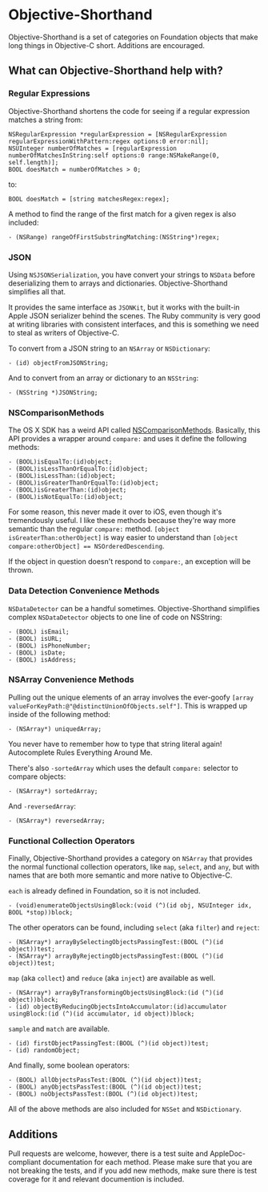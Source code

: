 # Objective-Shorthand

Objective-Shorthand is a set of categories on Foundation objects that make long things in Objective-C short. Additions are encouraged.

## What can Objective-Shorthand help with?

### Regular Expressions

Objective-Shorthand shortens the code for seeing if a regular expression matches a string from:

    NSRegularExpression *regularExpression = [NSRegularExpression regularExpressionWithPattern:regex options:0 error:nil];
    NSUInteger numberOfMatches = [regularExpression numberOfMatchesInString:self options:0 range:NSMakeRange(0, self.length)];
	BOOL doesMatch = numberOfMatches > 0;

to:

    BOOL doesMatch = [string matchesRegex:regex];

A method to find the range of the first match for a given regex is also included:

	- (NSRange) rangeOfFirstSubstringMatching:(NSString*)regex;

### JSON

Using `NSJSONSerialization`, you have convert your strings to `NSData` before deserializing them to arrays and dictionaries. Objective-Shorthand simplifies all that.

It provides the same interface as `JSONKit`, but it works with the built-in Apple JSON serializer behind the scenes. The Ruby community is very good at writing libraries with consistent interfaces, and this is something we need to steal as writers of Objective-C. 

To convert from a JSON string to an `NSArray` or `NSDictionary`:

	- (id) objectFromJSONString;

And to convert from an array or dictionary to an `NSString`:

	- (NSString *)JSONString;

### NSComparisonMethods

The OS X SDK has a weird API called [NSComparisonMethods](https://developer.apple.com/library/mac/documentation/cocoa/reference/foundation/Protocols/NSComparisonMethods_Protocol/Reference/Reference.html). Basically, this API provides a wrapper around `compare:` and uses it define the following methods:

	- (BOOL)isEqualTo:(id)object;
	- (BOOL)isLessThanOrEqualTo:(id)object;
	- (BOOL)isLessThan:(id)object;
	- (BOOL)isGreaterThanOrEqualTo:(id)object;
	- (BOOL)isGreaterThan:(id)object;
	- (BOOL)isNotEqualTo:(id)object;

For some reason, this never made it over to iOS, even though it's tremendously useful. I like these methods because they're way more semantic than the regular `compare:` method. `[object isGreaterThan:otherObject]` is way easier to understand than `[object compare:otherObject] == NSOrderedDescending`.

If the object in question doesn't respond to `compare:`, an exception will be thrown.

### Data Detection Convenience Methods

`NSDataDetector` can be a handful sometimes. Objective-Shorthand simplifies complex `NSDataDetector` objects to one line of code on NSString:

	- (BOOL) isEmail;
	- (BOOL) isURL;
	- (BOOL) isPhoneNumber;
	- (BOOL) isDate;
	- (BOOL) isAddress;


### NSArray Convenience Methods

Pulling out the unique elements of an array involves the ever-goofy `[array valueForKeyPath:@"@distinctUnionOfObjects.self"]`. This is wrapped up inside of the following method:

	- (NSArray*) uniquedArray;

You never have to remember how to type that string literal again! Autocomplete Rules Everything Around Me.

There's also `-sortedArray` which uses the default `compare:` selector to compare objects:

	- (NSArray*) sortedArray;

And `-reversedArray`:

	- (NSArray*) reversedArray;

### Functional Collection Operators

Finally, Objective-Shorthand provides a category on `NSArray` that provides the normal functional collection operators, like `map`, `select`, and `any`, but with names that are both more semantic and more native to Objective-C.

`each` is already defined in Foundation, so it is not included.

	- (void)enumerateObjectsUsingBlock:(void (^)(id obj, NSUInteger idx, BOOL *stop))block;

The other operators can be found, including `select` (aka `filter`) and `reject`:

	- (NSArray*) arrayBySelectingObjectsPassingTest:(BOOL (^)(id object))test;
	- (NSArray*) arrayByRejectingObjectsPassingTest:(BOOL (^)(id object))test;

`map` (aka `collect`) and `reduce` (aka `inject`) are available as well.

	- (NSArray*) arrayByTransformingObjectsUsingBlock:(id (^)(id object))block;
	- (id) objectByReducingObjectsIntoAccumulator:(id)accumulator usingBlock:(id (^)(id accumulator, id object))block;

`sample` and `match` are available.

	- (id) firstObjectPassingTest:(BOOL (^)(id object))test;
	- (id) randomObject;

And finally, some boolean operators:

	- (BOOL) allObjectsPassTest:(BOOL (^)(id object))test;
	- (BOOL) anyObjectsPassTest:(BOOL (^)(id object))test;
	- (BOOL) noObjectsPassTest:(BOOL (^)(id object))test;

All of the above methods are also included for `NSSet` and `NSDictionary`.

## Additions

Pull requests are welcome, however, there is a test suite and AppleDoc-compliant documentation for each method. Please make sure that you are not breaking the tests, and if you add new methods, make sure there is test coverage for it and relevant documention is included.
